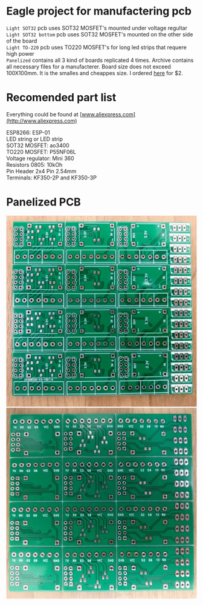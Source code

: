 # Eagle project for manufactering pcb

`Light SOT32` pcb uses SOT32 MOSFET's mounted under voltage regultar<br/>
`Light SOT32 bottom` pcb uses SOT32 MOSFET's mounted on the other side of the board<br/>
`Light TO-220` pcb uses TO220 MOSFET's for long led strips that requere high power<br/>
`Panelized` contains all 3 kind of boards replicated 4 times. Archive contains all necessary files for a manufacterer. Board size does not exceed 100X100mm. It is the smalles and cheappes size. I ordered [here](https://jlcpcb.com/) for $2.<br/>

# Recomended part list

Everything could be found at [www.aliexpress.com](http://www.aliexpress.com)<br/>

ESP8266: ESP-01<br/>
LED string or LED strip<br/>
SOT32 MOSFET: ao3400<br/>
TO220 MOSFET: P55NF06L<br/>
Voltage regulator: Mini 360<br/>
Resistors 0805: 10kOh<br/>
Pin Header 2x4 Pin 2.54mm<br/>
Terminals: KF350-2P and KF350-3P<br/>

# Panelized PCB

![](./top.jpg)
![](./bottom.jpg)


